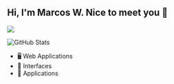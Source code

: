 ## Hi, I'm Marcos W. Nice to meet you 👋

<img align="center" src="https://github-readme-stats.anuraghazra1.vercel.app/api/top-langs/?username=marcos-lancy&hide=Batchfile" />

![GitHub Stats](https://github-readme-stats.anuraghazra1.vercel.app/api?username=marcos-lancy&show_icons=true&hide_border=true)

- 🖥 Web Applications
- 🎨 Interfaces
- 📱 Applications

<!--
**marcos-lancy/marcos-lancy** is a ✨ _special_ ✨ repository because its `README.md` (this file) appears on your GitHub profile.

Here are some ideas to get you started:

- 🔭 I’m currently working on ...
- 🌱 I’m currently learning ...
- 👯 I’m looking to collaborate on ...
- 🤔 I’m looking for help with ...
- 💬 Ask me about ...
- 📫 How to reach me: ...
- 😄 Pronouns: ...
- ⚡ Fun fact: ...
-->
